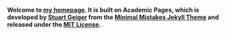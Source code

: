 **Welcome to [my homepage](https://mason-ching.github.io/). It is built on Academic Pages, which is developed by [Stuart Geiger](https://github.com/staeiou) from the [Minimal Mistakes Jekyll Theme](https://mmistakes.github.io/minimal-mistakes/) and released under the [MIT License](LICENSE).**